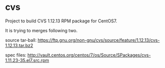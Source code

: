 # cvs

Project to build CVS 1.12.13 RPM package for CentOS7.

It is trying to merges following two.

source tar-ball: https://ftp.gnu.org/non-gnu/cvs/source/feature/1.12.13/cvs-1.12.13.tar.bz2

spec files: http://vault.centos.org/centos/7/os/Source/SPackages/cvs-1.11.23-35.el7.src.rpm
